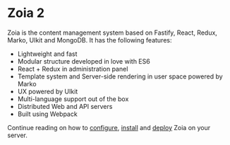 # Zoia 2

Zoia is the content management system based on Fastify, React, Redux, Marko, UIkit and MongoDB. It has the following features:

* Lightweight and fast
* Modular structure developed in love with ES6
* React + Redux in administration panel
* Template system and Server-side rendering in user space powered by Marko
* UX powered by UIkit
* Multi-language support out of the box
* Distributed Web and API servers
* Built using Webpack

Continue reading on how to [configure](docs/config.md), [install](docs/install.md) and [deploy](docs/deploy.md) Zoia on your server.